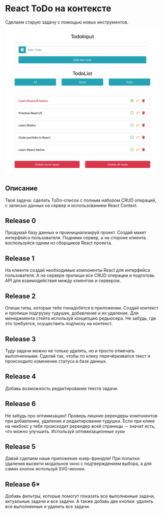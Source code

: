 # React ToDo на контексте

Сделаем старую задачу с помощью новых инструментов.

![React todo list template](readme-assets/react-todo-list.jpg)

## Описание

Твоя задача: сделать ToDo-список с полным набором CRUD операций, с записью данных на сервер и использованием React Context.

## Release 0

Продумай базу данных и проинициализируй проект. Создай макет интерфейса пользователя. Подними сервер, а на стороне клиента воспользуйся одним из сборщиков React проекта.

## Release 1

На клиенте создай необходимые компоненты React для интерфейса пользователя. А на сервере пропиши все CRUD операции и подготовь API для взаимодействия между клиентом и сервером.

## Release 2

Опиши типы, которые тебе понадобятся в приложении. Создай контекст и пропиши подгрузку тудушек, добавление и их удаление. Для менеджмента стейта используй концепцию редьюсера. Не забудь, где это требуется, осуществить подписку на контекст.

## Release 3

Туду-задачи можно не только удалять, но и просто отмечать выполненными. Сделай так, чтобы по клику перечёркивался текст и происходило изменение статуса в базе данных.

## Release 4

Добавь возможность редактирования текста задачи.

## Release 6

Не забудь про оптимизацию! Проверь лишние ререндеры компонентов при добавлении, удалении и редактировании тудушки. Если при клике на чекбокс у тебя происходит ререндер всей страницы -- значит есть, что можно улучшить. Используй оптимизационные хуки

## Release 5

Давай сделаем наше приложение юзер-френдли! При попытки удаления высвети модальное окно с подтверждением выбора, а для самих кнопок используй SVG-иконки.

## Release 6\*

Добавь фильтры, которые помогут показать все выполненные задачи, актуальные задачи и все задачи. А также добавь две кнопки: удалить все выполненные и удалить все задачи.
